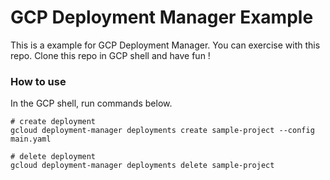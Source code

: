 # GCP Deployment Manager Example
This is a example for GCP Deployment Manager. You can exercise with this repo.
Clone this repo in GCP shell and have fun !


### How to use

In the GCP shell, run commands below.
```
# create deployment
gcloud deployment-manager deployments create sample-project --config main.yaml

# delete deployment
gcloud deployment-manager deployments delete sample-project
```

